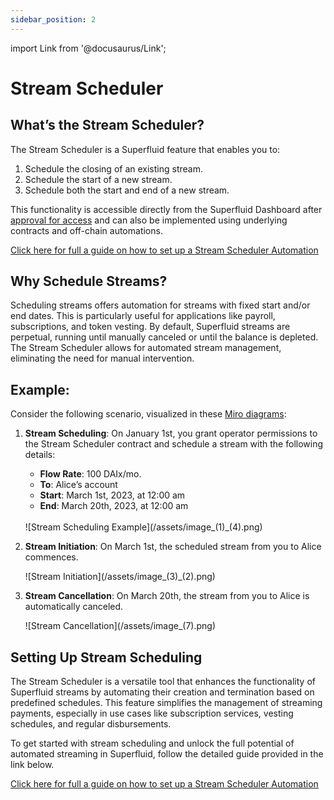 ```yaml
---
sidebar_position: 2
---
```


import Link from '@docusaurus/Link';

# Stream Scheduler

## What’s the Stream Scheduler?

The Stream Scheduler is a Superfluid feature that enables you to:

1. Schedule the closing of an existing stream.
2. Schedule the start of a new stream.
3. Schedule both the start and end of a new stream.

This functionality is accessible directly from the Superfluid Dashboard after [approval for access](https://use.superfluid.finance/schedulestreams) and can also be implemented using underlying contracts and off-chain automations.

<div style={{ textAlign: 'center', margin: '20px' }}>
   <a 
      href="https://superfluidhq.notion.site/Setting-Up-Stream-Scheduling-551888de690e402caee50e8d87cb6930"
      className="button-link"
      style={{
         backgroundColor: 'green',
         color: 'white',
         fontSize: '16px',
         padding: '10px 20px',
         textDecoration: 'none',
         borderRadius: '4px',
         display: 'inline-block'
      }}
   >
      Click here for full a guide on how to set up a Stream Scheduler Automation
   </a>
</div>

## Why Schedule Streams?

Scheduling streams offers automation for streams with fixed start and/or end dates. This is particularly useful for applications like payroll, subscriptions, and token vesting. By default, Superfluid streams are perpetual, running until manually canceled or until the balance is depleted. The Stream Scheduler allows for automated stream management, eliminating the need for manual intervention.

## Example:

Consider the following scenario, visualized in these [Miro diagrams](https://miro.com/app/board/uXjVP--AM4I=/?share_link_id=524959909457):

1. **Stream Scheduling**:
   On January 1st, you grant operator permissions to the Stream Scheduler contract and schedule a stream with the following details:
   
   - **Flow Rate**: 100 DAIx/mo.
   - **To**: Alice’s account
   - **Start**: March 1st, 2023, at 12:00 am
   - **End**: March 20th, 2023, at 12:00 am
   
   
   <br/>
   <div style={{ display: 'flex', justifyContent: 'center' }}>
     ![Stream Scheduling Example](/assets/image_(1)_(4).png)
   </div>

2. **Stream Initiation**:
   On March 1st, the scheduled stream from you to Alice commences.

   <div style={{ display: 'flex', justifyContent: 'center' }}>
     ![Stream Initiation](/assets/image_(3)_(2).png)
   </div>

3. **Stream Cancellation**:
   On March 20th, the stream from you to Alice is automatically canceled.

   <div style={{ display: 'flex', justifyContent: 'center' }}>
     ![Stream Cancellation](/assets/image_(7).png)
   </div>


## Setting Up Stream Scheduling

The Stream Scheduler is a versatile tool that enhances the functionality of Superfluid streams by automating their creation and termination based on predefined schedules.
This feature simplifies the management of streaming payments, especially in use cases like subscription services, vesting schedules, and regular disbursements.

To get started with stream scheduling and unlock the full potential of automated streaming in Superfluid, follow the detailed guide provided in the link below.

<div style={{ textAlign: 'center', margin: '20px' }}>
   <a 
      href="https://superfluidhq.notion.site/Setting-Up-Stream-Scheduling-551888de690e402caee50e8d87cb6930"
      className="button-link"
      style={{
         backgroundColor: 'green',
         color: 'white',
         fontSize: '16px',
         padding: '10px 20px',
         textDecoration: 'none',
         borderRadius: '4px',
         display: 'inline-block'
      }}
   >
      Click here for full a guide on how to set up a Stream Scheduler Automation
   </a>
</div>